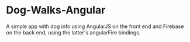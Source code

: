 Dog-Walks-Angular
=================

A simple app with dog info using AngularJS on the front end and Firebase on the back end, using the latter's angularFire bindings.
